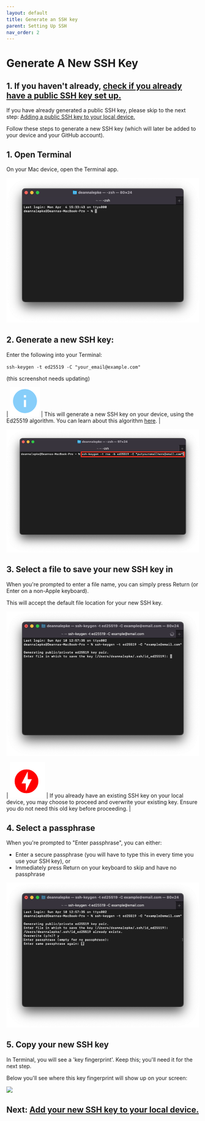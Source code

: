 ```yaml
---
layout: default
title: Generate an SSH key
parent: Setting Up SSH
nav_order: 2
---
```


# Generate A New SSH Key

## 1. If you haven't already, [check if you already have a public SSH key set up.](https://dlepke.github.io/Deanna-Wilson-Ray/docs/settingUpSSH/checkforSSH/)  

If you have already generated a public SSH key, please skip to the next step: [Adding a public SSH key to your local device.](https://dlepke.github.io/Deanna-Wilson-Ray/docs/settingUpSSH/addnewSSH/)  

Follow these steps to generate a new SSH key (which will later be added to your device and your GitHub account).  

## 1. Open Terminal  
On your Mac device, open the Terminal app.

![](../../assets/images/Terminal-start.png)

## 2. Generate a new SSH key:  

<!-- ran into "bits has bad value" -->

Enter the following into your Terminal:

`ssh-keygen -t ed25519 -C "your_email@example.com"`  

(this screenshot needs updating)

| ![](../../assets/images/info.png) | This will generate a new SSH key on your device, using the Ed25519 algorithm. You can learn about this algorithm [here](https://en.wikipedia.org/wiki/EdDSA#Ed25519). |  

![](../../assets/images/Terminal-generate-key.png)

## 3. Select a file to save your new SSH key in

When you're prompted to enter a file name, you can simply press Return (or Enter on a non-Apple keyboard).  

This will accept the default file location for your new SSH key.

![](../../assets/images/enter-file-name.png)

| ![](../../assets/images/danger.png) | If you already have an existing SSH key on your local device, you may choose to proceed and overwrite your existing key. Ensure you do not need this old key before proceeding. |  

## 4. Select a passphrase

When you're prompted to "Enter passphrase", you can either:  

* Enter a secure passphrase (you will have to type this in every time you use your SSH key), or  
* Immediately press Return on your keyboard to skip and have no passphrase

![](../../assets/images/enter-passphrase.png)

## 5. Copy your new SSH key

In Terminal, you will see a 'key fingerprint'. Keep this; you'll need it for the next step.

Below you'll see where this key fingerprint will show up on your screen:

![](randomart-image.png)

## Next: [Add your new SSH key to your local device.](https://dlepke.github.io/Deanna-Wilson-Ray/docs/settingUpSSH/addnewSSH/)

